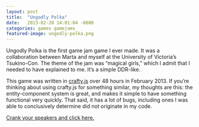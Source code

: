 ```yaml
---
layout: post
title:  "Ungodly Polka"
date:   2013-02-20 14:01:04 -0800
categories: games gamejams
featured-image: ungodly-polka.png
---
```

Ungodly Polka is the first game jam game I ever made. It was a collaboration between Marta and myself at the University of Victoria’s Tsukino-Con. The theme of the jam was “magical girls,” which I admit that I needed to have explained to me. It’s a simple DDR-like.<!--more-->

This game was written in [crafty.js][crafty] over 48 hours in February 2013. If you’re thinking about using crafty.js for something similar, my thoughts are this: the entity-component system is great, and makes it simple to have something functional very quickly. That said, it has a lot of bugs, including ones I was able to conclusively determine did not originate in my code.

[Crank your speakers and click here.][game]

[crafty]: http://craftyjs.com/
[game]: http://www.davidproctor.io/ungodlyPolka/